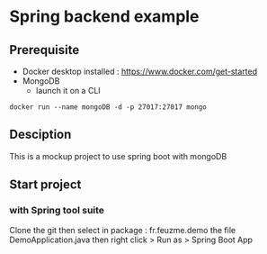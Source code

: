 # Spring backend example
## Prerequisite
- Docker desktop installed : https://www.docker.com/get-started
- MongoDB
    - launch it on a CLI
```shell
docker run --name mongoDB -d -p 27017:27017 mongo
```

## Desciption
This is a mockup project to use spring boot with mongoDB

## Start project
### with Spring tool suite
Clone the git then select in package : fr.feuzme.demo the file DemoApplication.java then right click > Run as > Spring Boot App